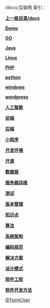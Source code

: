 /docs/互联网 索引：


**[上一级目录/docs](/docs/index.md)**

**[Demo](/docs/互联网/Demo/index.md)**

**[GO](/docs/互联网/GO/index.md)**

**[Java](/docs/互联网/Java/index.md)**

**[Linux](/docs/互联网/Linux/index.md)**

**[PHP](/docs/互联网/PHP/index.md)**

**[python](/docs/互联网/python/index.md)**

**[windows](/docs/互联网/windows/index.md)**

**[wordpress](/docs/互联网/wordpress/index.md)**

**[人工智能](/docs/互联网/人工智能/index.md)**

**[前端](/docs/互联网/前端/index.md)**

**[后端](/docs/互联网/后端/index.md)**

**[小程序](/docs/互联网/小程序/index.md)**

**[开发环境](/docs/互联网/开发环境/index.md)**

**[开源](/docs/互联网/开源/index.md)**

**[数据层](/docs/互联网/数据层/index.md)**

**[服务器运维](/docs/互联网/服务器运维/index.md)**

**[测试](/docs/互联网/测试/index.md)**

**[版本管理](/docs/互联网/版本管理/index.md)**

**[知识点](/docs/互联网/知识点/index.md)**

**[算法](/docs/互联网/算法/index.md)**

**[系统架构](/docs/互联网/系统架构/index.md)**

**[编码规范](/docs/互联网/编码规范/index.md)**

**[解决方案](/docs/互联网/解决方案/index.md)**

**[设计模式](/docs/互联网/设计模式/index.md)**

**[软件工程](/docs/互联网/软件工程/index.md)**

**[软件开发方法](/docs/互联网/软件开发方法/index.md)**


<font size=2 color='grey'> [@TsingChan](http://www.9ong.com/) </font>